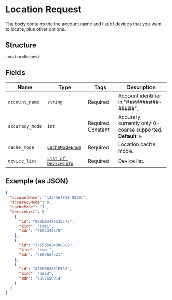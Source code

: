 
# Location Request

The body contains the the account name and list of devices that you want to locate, plus other options.

## Structure

`LocationRequest`

## Fields

| Name | Type | Tags | Description |
|  --- | --- | --- | --- |
| `account_name` | `string` | Required | Account identifier in "##########-#####". |
| `accuracy_mode` | `int` | Required, Constant | Accurary, currently only 0-coarse supported.<br>**Default**: `0` |
| `cache_mode` | [`CacheModeEnum`](../../doc/models/cache-mode-enum.md) | Required | Location cache mode. |
| `device_list` | [`List of DeviceInfo`](../../doc/models/device-info.md) | Required | Device list. |

## Example (as JSON)

```json
{
  "accountName": "1234567890-00001",
  "accuracyMode": 0,
  "cacheMode": "1",
  "deviceList": [
    {
      "id": "980003420535573",
      "kind": "imei",
      "mdn": "7892345678"
    },
    {
      "id": "375535024300089",
      "kind": "imei",
      "mdn": "7897654321"
    },
    {
      "id": "A100003861E585",
      "kind": "meid",
      "mdn": "7897650914"
    }
  ]
}
```

